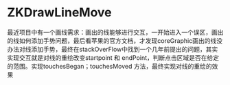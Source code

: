 # ZKDrawLineMove
最近项目中有一个画线需求：画出的线能够进行交互，一开始进入一个误区，画出的线如何添加手势问题，最后看苹果的官方文档，才发现coreGraphic画出的线没办法对线添加手势，最终在stackOverFlow中找到一个几年前提出的问题，其实实现交互就是对线的重绘改变startpoint 和 endPoint，判断点击区域是否在给定的范围。实现touchesBegan；touchesMoved 方法，最终实现对线的重绘的效果

